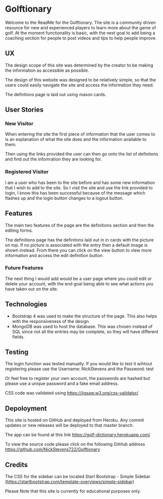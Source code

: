 # Golftionary

Welcome to the ReadMe for the Golftionary. The site is a community driven resource for new and experienced players to learn more about the game of golf. At the moment functionality is basic, with the next goal to add being a coaching section for people to post videos and tips to help people improve.
 
## UX

The design scope of this site was determined by the creator to be making the information as accessible as possible.

The design of this website was designed to be relatively simple, so that the users could easily navigate the site and access the information they need.

The defintions page is laid out using mason cards.

## User Stories

### New Visitor

When entering the site the first piece of information that the user comes to is an explanation of what the site does and the information available to them.

Then using the links provided the user can then go onto the list of definitons and find out the infomration they are looking for.

### Registered Visitor

I am a user who has been to the site before and has some new information that I wish to add to the site. So I visit the site and use the link provided to login, I know this has been successful because of the message which flashes up and the login button changes to a logout button.

## Features

The main two features of the page are the definitions section and then the editing forms.

The definitions page has the definitons laid out in in cards with the picture on top. If no picture is associated with the entry then a default image is shown instead. From there you can click on the view button to view more information and access the edit definition button.

### Future Features

The next thing I would add would be a user page where you could edit or delete your account, with the end goal being able to see what actions you have taken out on the site.

## Technologies

* Bootstrap 4 was used to make the structure of the page. This also helps with the responsiveness of the design.
* MongoDB was used to host the database. This was chosen instead of SQL since not all the entries may be complete, so they will have different fields.

## Testing

The login function was tested manually. If you would like to test it wihtout registering please use the Username: NickStevens and the Password: test

Or feel free to register your own account, the passwords are hashed but please use a unique password and a fake email address.

CSS code was validated using https://jigsaw.w3.org/css-validator/

## Depoloyment

This site is hosted on GitHub and deployed from Heroku. Any commit updates or new releases will be deployed to that master branch. 

The app can be found at this link https://golf-dictionary.herokuapp.com/

To view the source code please click on the following GitHub address https://github.com/NickStevens722/Golftionary

## Credits

The CSS for the sidebar can be located Start Bootstrap - Simple Sidebar (https://startbootstrap.com/template-overviews/simple-sidebar)

Please Note that this site is currently for educational purposes only.